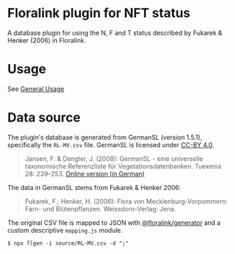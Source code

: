 # Floralink plugin for NFT status

A database plugin for using the N, F and T status described by Fukarek & Henker (2006) in Floralink.

# Usage

See [General Usage](../../README.md)

# Data source

The plugin's database is generated from GermanSL (version 1.5.1), specifically the `RL-MV.csv` file. GermanSL is licensed under [CC-BY 4.0](https://creativecommons.org/licenses/by/4.0/).

> Jansen, F. & Dengler, J. (2008): GermanSL - eine universelle taxonomische Referenzliste für Vegetationsdatenbanken. Tuexenia 28: 239–253. [Online version (in German)](https://germansl.infinitenature.org/pdf/Jansen,%20Dengler%20-%20Tuexenia%2028.pdf)

The data in GermanSL stems from Fukarek & Henker 2006:

> Fukarek, F.; Henker, H. (2006): Flora von Mecklenburg-Vorpommern: Farn- und Blütenpflanzen. Weissdorn-Verlag: Jena.

The original CSV file is mapped to JSON with [@floralink/generator](https://www.github.com/floralink/generator) and a custom descriptive `mapping.js` module.

```shell
$ npx flgen -i source/RL-MV.csv -d ";"
```
